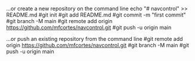 …or create a new repository on the command line
echo "# navcontrol" >> README.md
#git init
#git add README.md
#git commit -m "first commit"
#git branch -M main
#git remote add origin https://github.com/mfcortes/navcontrol.git
#git push -u origin main

…or push an existing repository from the command line
#git remote add origin https://github.com/mfcortes/navcontrol.git
#git branch -M main
#git push -u origin main
